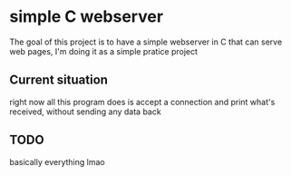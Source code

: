 # simple C webserver
The goal of this project is to have a simple webserver in C that can serve web pages, I'm doing it as a simple pratice project
## Current situation
right now all this program does is accept a connection and print what's received, without sending any data back
## TODO
basically everything lmao
